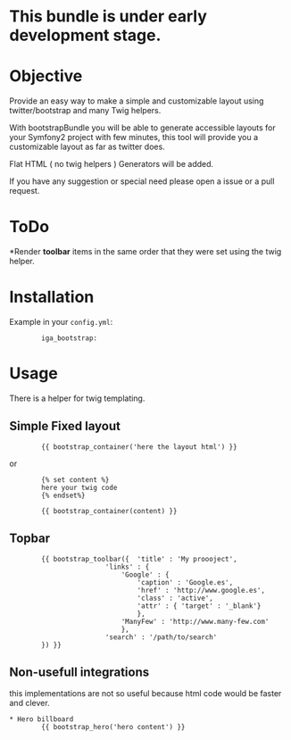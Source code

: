 This bundle is under early development stage.
============

Objective
============
  Provide an easy way to make a simple and customizable layout using twitter/bootstrap and many Twig helpers.
  
  With bootstrapBundle you will be able to generate accessible layouts for your Symfony2 project with few minutes, this tool will provide you a customizable layout as far as twitter does.
  
  Flat HTML ( no twig helpers ) Generators will be added.
  
  If you have any suggestion or special need please open a issue or a pull request.
  
  
ToDo
============
  *Render **toolbar** items in the same order that they were set using the twig helper.
  


Installation
============


Example in your ``config.yml``:

            iga_bootstrap:
       



Usage
============

There is a helper for twig templating. 

Simple Fixed layout
------------
		
			{{ bootstrap_container('here the layout html') }}

or

			{% set content %}
			here your twig code
			{% endset%}
			
			{{ bootstrap_container(content) }}
			
Topbar
------------
		
			{{ bootstrap_toolbar({  'title' : 'My proooject', 
							'links' : { 
								'Google' : { 
									'caption' : 'Google.es',
									'href' : 'http://www.google.es', 
									'class' : 'active',
									'attr' : { 'target' : '_blank'} 
									}, 
								'ManyFew' : 'http://www.many-few.com' 
								}, 
							'search' : '/path/to/search'
			}) }}
			
			
			
Non-usefull integrations
------------
this implementations are not so useful because html code would be faster and clever.

	* Hero billboard
			{{ bootstrap_hero('hero content') }}
	
